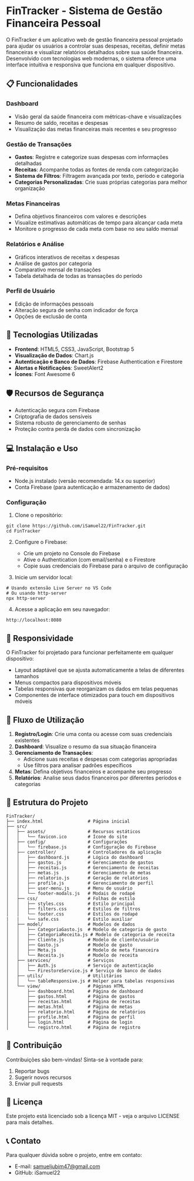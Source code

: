 # **FinTracker - Sistema de Gestão Financeira Pessoal**

O FinTracker é um aplicativo web de gestão financeira pessoal projetado para ajudar os usuários a controlar suas despesas, receitas, definir metas financeiras e visualizar relatórios detalhados sobre sua saúde financeira. Desenvolvido com tecnologias web modernas, o sistema oferece uma interface intuitiva e responsiva que funciona em qualquer dispositivo.

## **📋 Funcionalidades**

### Dashboard
* Visão geral da saúde financeira com métricas-chave e visualizações
* Resumo de saldo, receitas e despesas
* Visualização das metas financeiras mais recentes e seu progresso

### Gestão de Transações
* **Gastos**: Registre e categorize suas despesas com informações detalhadas
* **Receitas**: Acompanhe todas as fontes de renda com categorização
* **Sistema de Filtros**: Filtragem avançada por texto, período e categoria
* **Categorias Personalizadas**: Crie suas próprias categorias para melhor organização

### Metas Financeiras
* Defina objetivos financeiros com valores e descrições
* Visualize estimativas automáticas de tempo para alcançar cada meta
* Monitore o progresso de cada meta com base no seu saldo mensal

### Relatórios e Análise
* Gráficos interativos de receitas x despesas
* Análise de gastos por categoria
* Comparativo mensal de transações
* Tabela detalhada de todas as transações do período

### Perfil de Usuário
* Edição de informações pessoais
* Alteração segura de senha com indicador de força
* Opções de exclusão de conta

## **🚀 Tecnologias Utilizadas**
* **Frontend**: HTML5, CSS3, JavaScript, Bootstrap 5
* **Visualização de Dados**: Chart.js
* **Autenticação e Banco de Dados**: Firebase Authentication e Firestore
* **Alertas e Notificações**: SweetAlert2
* **Ícones**: Font Awesome 6

## **🛡️ Recursos de Segurança**
* Autenticação segura com Firebase
* Criptografia de dados sensíveis
* Sistema robusto de gerenciamento de senhas
* Proteção contra perda de dados com sincronização

## **💻 Instalação e Uso**

### Pré-requisitos
* Node.js instalado (versão recomendada: 14.x ou superior)
* Conta Firebase (para autenticação e armazenamento de dados)

### Configuração
1. Clone o repositório:
```
git clone https://github.com/iSamuel22/FinTracker.git
cd FinTracker
```

2. Configure o Firebase:
   * Crie um projeto no Console do Firebase
   * Ative o Authentication (com email/senha) e o Firestore
   * Copie suas credenciais do Firebase para o arquivo de configuração

3. Inicie um servidor local:
```
# Usando extensão Live Server no VS Code
# Ou usando http-server
npx http-server
```

4. Acesse a aplicação em seu navegador:
```
http://localhost:8080
```

## **📱 Responsividade**
O FinTracker foi projetado para funcionar perfeitamente em qualquer dispositivo:
* Layout adaptável que se ajusta automaticamente a telas de diferentes tamanhos
* Menus compactos para dispositivos móveis
* Tabelas responsivas que reorganizam os dados em telas pequenas
* Componentes de interface otimizados para touch em dispositivos móveis

## **🔄 Fluxo de Utilização**
1. **Registro/Login**: Crie uma conta ou acesse com suas credenciais existentes
2. **Dashboard**: Visualize o resumo da sua situação financeira
3. **Gerenciamento de Transações**:
   * Adicione suas receitas e despesas com categorias apropriadas
   * Use filtros para analisar padrões específicos
4. **Metas**: Defina objetivos financeiros e acompanhe seu progresso
5. **Relatórios**: Analise seus dados financeiros por diferentes períodos e categorias

## **📝 Estrutura do Projeto**
```
FinTracker/
├── index.html                 # Página inicial
├── src/
│   ├── assets/                # Recursos estáticos
│   │   └── favicon.ico        # Ícone do site
│   ├── config/                # Configurações
│   │   └── firebase.js        # Configuração do Firebase
│   ├── controller/            # Controladores da aplicação
│   │   ├── dashboard.js       # Lógica do dashboard
│   │   ├── gastos.js          # Gerenciamento de gastos
│   │   ├── receitas.js        # Gerenciamento de receitas
│   │   ├── metas.js           # Gerenciamento de metas
│   │   ├── relatorio.js       # Geração de relatórios
│   │   ├── profile.js         # Gerenciamento de perfil
│   │   ├── user-menu.js       # Menu de usuário
│   │   └── footer-modals.js   # Modais de rodapé
│   ├── css/                   # Folhas de estilo
│   │   ├── styles.css         # Estilo principal
│   │   ├── filters.css        # Estilos de filtros
│   │   └── footer.css         # Estilos do rodapé
|   |   └── safe.css           # Estilo auxiliar
│   ├── model/                 # Modelos de dados
│   │   ├── CategoriaGasto.js  # Modelo de categoria de gasto
│   │   ├── CategoriaReceita.js # Modelo de categoria de receita
│   │   ├── Cliente.js         # Modelo de cliente/usuário
│   │   ├── Gasto.js           # Modelo de gasto
│   │   ├── Meta.js            # Modelo de meta financeira
│   │   └── Receita.js         # Modelo de receita
│   ├── services/              # Serviços
│   │   ├── Auth.js            # Serviço de autenticação
│   │   └── FirestoreService.js # Serviço de banco de dados
│   ├── utils/                 # Utilitários
│   │   └── tableResponsive.js # Helper para tabelas responsivas
│   └── view/                  # Páginas HTML
│       ├── dashboard.html     # Página de dashboard
│       ├── gastos.html        # Página de gastos
│       ├── receitas.html      # Página de receitas
│       ├── metas.html         # Página de metas
│       ├── relatorio.html     # Página de relatórios
│       ├── profile.html       # Página de perfil
│       ├── login.html         # Página de login
│       └── registro.html      # Página de registro
```

## **🤝 Contribuição**
Contribuições são bem-vindas! Sinta-se à vontade para:
1. Reportar bugs
2. Sugerir novos recursos
3. Enviar pull requests

## **📜 Licença**
Este projeto está licenciado sob a licença MIT - veja o arquivo LICENSE para mais detalhes.

## **📞 Contato**
Para qualquer dúvida sobre o projeto, entre em contato:
* E-mail: samueljubim47@gmail.com
* GitHub: iSamuel22
